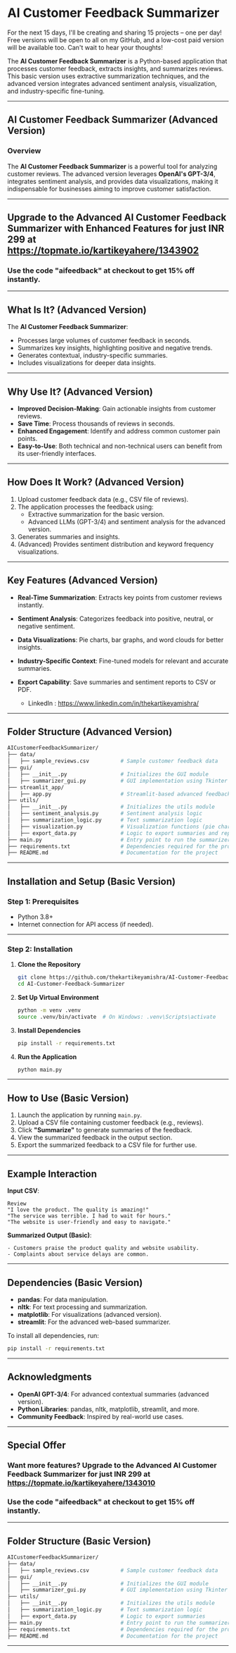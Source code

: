 # AI Customer Feedback Summarizer

For the next 15 days, I'll be creating and sharing 15 projects – one per day! Free versions will be open to all on my GitHub, and a low-cost paid version will be available too. Can't wait to hear your thoughts!

The **AI Customer Feedback Summarizer** is a Python-based application that processes customer feedback, extracts insights, and summarizes reviews. This basic version uses extractive summarization techniques, and the advanced version integrates advanced sentiment analysis, visualization, and industry-specific fine-tuning.

---

## AI Customer Feedback Summarizer (Advanced Version)

### **Overview**

The **AI Customer Feedback Summarizer** is a powerful tool for analyzing customer reviews. The advanced version leverages **OpenAI's GPT-3/4**, integrates sentiment analysis, and provides data visualizations, making it indispensable for businesses aiming to improve customer satisfaction.

---

## **Upgrade to the Advanced AI Customer Feedback Summarizer with Enhanced Features for just INR 299 at https://topmate.io/kartikeyahere/1343902**

### **Use the code "aifeedback" at checkout to get 15% off instantly.**

---

## **What Is It? (Advanced Version)**

The **AI Customer Feedback Summarizer**:

- Processes large volumes of customer feedback in seconds.
- Summarizes key insights, highlighting positive and negative trends.
- Generates contextual, industry-specific summaries.
- Includes visualizations for deeper data insights.

---

## Why Use It? (Advanced Version) 

- **Improved Decision-Making**:
  Gain actionable insights from customer reviews.
- **Save Time**:
  Process thousands of reviews in seconds.
- **Enhanced Engagement**:
  Identify and address common customer pain points.
- **Easy-to-Use**:
  Both technical and non-technical users can benefit from its user-friendly interfaces.

---

## **How Does It Work? (Advanced Version)**

1. Upload customer feedback data (e.g., CSV file of reviews).
2. The application processes the feedback using:
   - Extractive summarization for the basic version.
   - Advanced LLMs (GPT-3/4) and sentiment analysis for the advanced version.
3. Generates summaries and insights.
4. (Advanced) Provides sentiment distribution and keyword frequency visualizations.

---

## **Key Features (Advanced Version)**

- **Real-Time Summarization**:
  Extracts key points from customer reviews instantly.
- **Sentiment Analysis**:
  Categorizes feedback into positive, neutral, or negative sentiment.
- **Data Visualizations**:
  Pie charts, bar graphs, and word clouds for better insights.
- **Industry-Specific Context**:
  Fine-tuned models for relevant and accurate summaries.
- **Export Capability**:
  Save summaries and sentiment reports to CSV or PDF.

  * LinkedIn : https://www.linkedin.com/in/thekartikeyamishra/

---

## **Folder Structure (Advanced Version)**

```bash
AICustomerFeedbackSummarizer/
├── data/
│   ├── sample_reviews.csv          # Sample customer feedback data
├── gui/
│   ├── __init__.py                 # Initializes the GUI module
│   ├── summarizer_gui.py           # GUI implementation using Tkinter
├── streamlit_app/
│   ├── app.py                      # Streamlit-based advanced feedback summarizer
├── utils/
│   ├── __init__.py                 # Initializes the utils module
│   ├── sentiment_analysis.py       # Sentiment analysis logic
│   ├── summarization_logic.py      # Text summarization logic
│   ├── visualization.py            # Visualization functions (pie charts, bar graphs, word clouds)
│   ├── export_data.py              # Logic to export summaries and reports
├── main.py                         # Entry point to run the summarizer
├── requirements.txt                # Dependencies required for the project
├── README.md                       # Documentation for the project
```

---

## **Installation and Setup (Basic Version)**

### **Step 1: Prerequisites**

- Python 3.8+
- Internet connection for API access (if needed).

---

### **Step 2: Installation**

1. **Clone the Repository**
   ```bash
   git clone https://github.com/thekartikeyamishra/AI-Customer-Feedback-Summarizer.git
   cd AI-Customer-Feedback-Summarizer 
   ```

2. **Set Up Virtual Environment**
   ```bash
   python -m venv .venv
   source .venv/bin/activate  # On Windows: .venv\Scripts\activate
   ```

3. **Install Dependencies**
   ```bash
   pip install -r requirements.txt
   ```

4. **Run the Application**
   ```bash
   python main.py
   ```

---

## **How to Use (Basic Version)**

1. Launch the application by running `main.py`.
2. Upload a CSV file containing customer feedback (e.g., reviews).
3. Click **"Summarize"** to generate summaries of the feedback.
4. View the summarized feedback in the output section.
5. Export the summarized feedback to a CSV file for further use.

---

## **Example Interaction**

**Input CSV**:
```csv
Review
"I love the product. The quality is amazing!"
"The service was terrible. I had to wait for hours."
"The website is user-friendly and easy to navigate."
```

**Summarized Output (Basic)**:
```
- Customers praise the product quality and website usability.
- Complaints about service delays are common.
```

---

## **Dependencies (Basic Version)**

- **pandas**: For data manipulation.
- **nltk**: For text processing and summarization.
- **matplotlib**: For visualizations (advanced version).
- **streamlit**: For the advanced web-based summarizer.

To install all dependencies, run:
```bash
pip install -r requirements.txt
```

---

## **Acknowledgments**

- **OpenAI GPT-3/4**: For advanced contextual summaries (advanced version).
- **Python Libraries**: pandas, nltk, matplotlib, streamlit, and more.
- **Community Feedback**: Inspired by real-world use cases.

---

## **Special Offer**

### **Want more features? Upgrade to the Advanced AI Customer Feedback Summarizer for just INR 299 at https://topmate.io/kartikeyahere/1343010**

### **Use the code "aifeedback" at checkout to get 15% off instantly.**

---

## **Folder Structure (Basic Version)**

```bash
AICustomerFeedbackSummarizer/
├── data/
│   ├── sample_reviews.csv          # Sample customer feedback data
├── gui/
│   ├── __init__.py                 # Initializes the GUI module
│   ├── summarizer_gui.py           # GUI implementation using Tkinter
├── utils/
│   ├── __init__.py                 # Initializes the utils module
│   ├── summarization_logic.py      # Text summarization logic
│   ├── export_data.py              # Logic to export summaries
├── main.py                         # Entry point to run the summarizer
├── requirements.txt                # Dependencies required for the project
├── README.md                       # Documentation for the project
```

---
